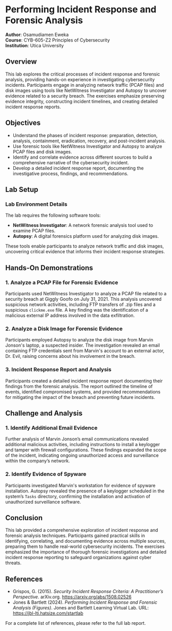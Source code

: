# Performing Incident Response and Forensic Analysis

**Author**: Osamudiamen Eweka  
**Course**: CYB-605-Z2 Principles of Cybersecurity  
**Institution**: Utica University

## Overview

This lab explores the critical processes of incident response and forensic analysis, providing hands-on experience in investigating cybersecurity incidents. Participants engage in analyzing network traffic (PCAP files) and disk images using tools like NetWitness Investigator and Autopsy to uncover evidence related to a security breach. The exercises emphasize preserving evidence integrity, constructing incident timelines, and creating detailed incident response reports.

## Objectives

- Understand the phases of incident response: preparation, detection, analysis, containment, eradication, recovery, and post-incident analysis.
- Use forensic tools like NetWitness Investigator and Autopsy to analyze PCAP files and disk images.
- Identify and correlate evidence across different sources to build a comprehensive narrative of the cybersecurity incident.
- Develop a detailed incident response report, documenting the investigative process, findings, and recommendations.

## Lab Setup

### Lab Environment Details

The lab requires the following software tools:

- **NetWitness Investigator**: A network forensic analysis tool used to examine PCAP files.
- **Autopsy**: A digital forensics platform used for analyzing disk images.
  
These tools enable participants to analyze network traffic and disk images, uncovering critical evidence that informs their incident response strategies.

## Hands-On Demonstrations

### 1. Analyze a PCAP File for Forensic Evidence
Participants used NetWitness Investigator to analyze a PCAP file related to a security breach at Giggly Goofo on July 31, 2021. This analysis uncovered suspicious network activities, including FTP transfers of .zip files and a suspicious `clickme.exe` file. A key finding was the identification of a malicious external IP address involved in the data exfiltration.

### 2. Analyze a Disk Image for Forensic Evidence
Participants employed Autopsy to analyze the disk image from Marvin Jonson's laptop, a suspected insider. The investigation revealed an email containing FTP credentials sent from Marvin's account to an external actor, Dr. Evil, raising concerns about his involvement in the breach.

### 3. Incident Response Report and Analysis
Participants created a detailed incident response report documenting their findings from the forensic analysis. The report outlined the timeline of events, identified compromised systems, and provided recommendations for mitigating the impact of the breach and preventing future incidents.

## Challenge and Analysis

### 1. Identify Additional Email Evidence
Further analysis of Marvin Jonson’s email communications revealed additional malicious activities, including instructions to install a keylogger and tamper with firewall configurations. These findings expanded the scope of the incident, indicating ongoing unauthorized access and surveillance within the company’s network.

### 2. Identify Evidence of Spyware
Participants investigated Marvin's workstation for evidence of spyware installation. Autopsy revealed the presence of a keylogger scheduled in the system’s `Tasks` directory, confirming the installation and activation of unauthorized surveillance software.

## Conclusion

This lab provided a comprehensive exploration of incident response and forensic analysis techniques. Participants gained practical skills in identifying, correlating, and documenting evidence across multiple sources, preparing them to handle real-world cybersecurity incidents. The exercises emphasized the importance of thorough forensic investigations and detailed incident response reporting to safeguard organizations against cyber threats.

## References

- Grispos, G. (2015). *Security Incident Response Criteria: A Practitioner’s Perspective*. arXiv.org. https://arxiv.org/abs/1508.02526
- Jones & Bartlett (2024). *Performing Incident Response and Forensic Analysis (Figures)*. Jones and Bartlett Learning Virtual Lab. URL: https://jbl-lti.hatsize.com/startlab

For a complete list of references, please refer to the full lab report.
